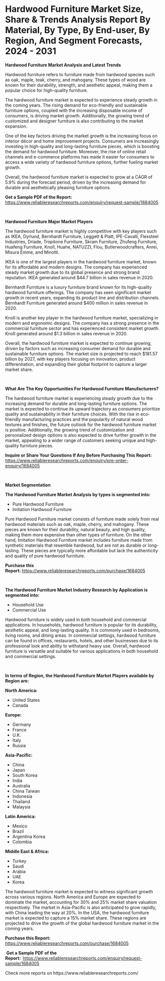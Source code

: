 <p><h1>Hardwood Furniture Market Size, Share & Trends Analysis Report By Material, By Type, By End-user, By Region, And Segment Forecasts, 2024 - 2031</h1></p><p><strong>Hardwood Furniture Market Analysis and Latest Trends</strong></p>
<p><p>Hardwood furniture refers to furniture made from hardwood species such as oak, maple, teak, cherry, and mahogany. These types of wood are known for their durability, strength, and aesthetic appeal, making them a popular choice for high-quality furniture.</p><p>The hardwood furniture market is expected to experience steady growth in the coming years. The rising demand for eco-friendly and sustainable furniture options, coupled with the increasing disposable income of consumers, is driving market growth. Additionally, the growing trend of customized and designer furniture is also contributing to the market expansion.</p><p>One of the key factors driving the market growth is the increasing focus on interior décor and home improvement projects. Consumers are increasingly investing in high-quality and long-lasting furniture pieces, which is boosting the demand for hardwood furniture. Moreover, the rise of online retail channels and e-commerce platforms has made it easier for consumers to access a wide variety of hardwood furniture options, further fueling market growth.</p><p>Overall, the hardwood furniture market is expected to grow at a CAGR of 5.9% during the forecast period, driven by the increasing demand for durable and aesthetically pleasing furniture options.</p></p>
<p><strong>Get a Sample PDF of the Report:&nbsp;</strong> <a href="https://www.reliableresearchreports.com/enquiry/request-sample/1684005">https://www.reliableresearchreports.com/enquiry/request-sample/1684005</a></p>
<p>&nbsp;</p>
<p><strong>Hardwood Furniture Major Market Players</strong></p>
<p><p>The hardwood furniture market is highly competitive with key players such as IKEA, Dyrlund, Bernhardt Furniture, Leggett & Platt, IPE-Cavalli, Flexsteel Industries, Driade, Tropitone Furniture, Skram Furniture, Zhufeng Furniture, Huafeng Furniture, Knoll, Huahe, NATUZZI, Flou, Butlerwoodcrafters, Anrei, Misura Emme, and Minotti.</p><p>IKEA is one of the largest players in the hardwood furniture market, known for its affordable and modern designs. The company has experienced steady market growth due to its global presence and strong brand reputation. IKEA generated around $44.7 billion in sales revenue in 2020.</p><p>Bernhardt Furniture is a luxury furniture brand known for its high-quality hardwood furniture offerings. The company has seen significant market growth in recent years, expanding its product line and distribution channels. Bernhardt Furniture generated around $400 million in sales revenue in 2020.</p><p>Knoll is another key player in the hardwood furniture market, specializing in modern and ergonomic designs. The company has a strong presence in the commercial furniture sector and has experienced consistent market growth. Knoll generated around $1.3 billion in sales revenue in 2020.</p><p>Overall, the hardwood furniture market is expected to continue growing, driven by factors such as increasing consumer demand for durable and sustainable furniture options. The market size is projected to reach $181.57 billion by 2027, with key players focusing on innovation, product differentiation, and expanding their global footprint to capture a larger market share.</p></p>
<p>&nbsp;</p>
<p><strong>What Are The Key Opportunities For Hardwood Furniture Manufacturers?</strong></p>
<p><p>The hardwood furniture market is experiencing steady growth due to the increasing demand for durable and long-lasting furniture options. The market is expected to continue its upward trajectory as consumers prioritize quality and sustainability in their furniture choices. With the rise in eco-friendly manufacturing practices and the popularity of natural wood textures and finishes, the future outlook for the hardwood furniture market is positive. Additionally, the growing trend of customization and personalized design options is also expected to drive further growth in the market, appealing to a wider range of customers seeking unique and high-quality furniture pieces.</p></p>
<p><strong>Inquire or Share Your Questions If Any Before Purchasing This Report:</strong> <a href="https://www.reliableresearchreports.com/enquiry/pre-order-enquiry/1684005">https://www.reliableresearchreports.com/enquiry/pre-order-enquiry/1684005</a></p>
<p>&nbsp;</p>
<p><strong>Market Segmentation</strong></p>
<p><strong>The Hardwood Furniture Market Analysis by types is segmented into:</strong></p>
<p><ul><li>Pure Hardwood Furniture</li><li>Imitation Hardwood Furniture</li></ul></p>
<p><p>Pure Hardwood Furniture market consists of furniture made solely from real hardwood materials such as oak, maple, cherry, and mahogany. These pieces are known for their durability, natural beauty, and high quality, making them more expensive than other types of furniture. On the other hand, Imitation Hardwood Furniture market includes furniture made from synthetic materials that resemble hardwood, but are not as durable or long-lasting. These pieces are typically more affordable but lack the authenticity and quality of pure hardwood furniture.</p></p>
<p><strong>Purchase this Report:&nbsp;</strong><a href="https://www.reliableresearchreports.com/purchase/1684005">https://www.reliableresearchreports.com/purchase/1684005</a></p>
<p>&nbsp;</p>
<p><strong>The Hardwood Furniture Market Industry Research by Application is segmented into:</strong></p>
<p><ul><li>Household Use</li><li>Commercial Use</li></ul></p>
<p><p>Hardwood furniture is widely used in both household and commercial applications. In households, hardwood furniture is popular for its durability, aesthetic appeal, and long-lasting quality. It is commonly used in bedrooms, living rooms, and dining areas. In commercial settings, hardwood furniture can be found in offices, restaurants, hotels, and other businesses due to its professional look and ability to withstand heavy use. Overall, hardwood furniture is versatile and suitable for various applications in both household and commercial settings.</p></p>
<p>&nbsp;</p>
<p><strong>In terms of Region, the Hardwood Furniture Market Players available by Region are:</strong></p>
<p>
    <p> <strong> North America: </strong>
        <ul>
            <li>United States</li>
            <li>Canada</li>
        </ul>
        </p> 
    <p> <strong> Europe: </strong>
        <ul>
            <li>Germany</li>
            <li>France</li>
            <li>U.K.</li>
            <li>Italy</li>
            <li>Russia</li>
        </ul>
        </p> 
    <p> <strong> Asia-Pacific: </strong>
        <ul>
            <li>China</li>
            <li>Japan</li>
            <li>South Korea</li>
            <li>India</li>
            <li>Australia</li>
            <li>China Taiwan</li>
            <li>Indonesia</li>
            <li>Thailand</li>
            <li>Malaysia</li>
        </ul>
        </p> 
    <p> <strong> Latin America: </strong>
        <ul>
            <li>Mexico</li>
            <li>Brazil</li>
            <li>Argentina Korea</li>
            <li>Colombia</li>
        </ul>
        </p> 
    <p> <strong> Middle East & Africa: </strong>
        <ul>
            <li>Turkey</li>
            <li>Saudi</li>
            <li>Arabia</li>
            <li>UAE</li>
            <li>Korea</li>
        </ul>
    </p>
    </p>
<p><p>The hardwood furniture market is expected to witness significant growth across various regions. North America and Europe are expected to dominate the market, accounting for 30% and 25% market share valuation respectively. The market in Asia-Pacific is also anticipated to grow rapidly, with China leading the way at 20%. In the USA, the hardwood furniture market is expected to capture a 15% market share. These regions are projected to drive the growth of the global hardwood furniture market in the coming years.</p></p>
<p><strong>Purchase this Report: </strong><a href="https://www.reliableresearchreports.com/purchase/1684005">https://www.reliableresearchreports.com/purchase/1684005</a></p>
<p>&nbsp;<strong>Get a Sample PDF of the Report:&nbsp;&nbsp;</strong><a href="https://www.reliableresearchreports.com/enquiry/request-sample/1684005">https://www.reliableresearchreports.com/enquiry/request-sample/1684005</a></p>
<p><strong></strong></p>
<p>Check more reports on https://www.reliableresearchreports.com/</p>